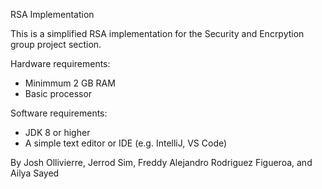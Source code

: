 RSA Implementation

This is a simplified RSA implementation for the Security and Encrpytion group project section.

Hardware requirements:
- Minimmum 2 GB RAM
- Basic processor

Software requirements:
- JDK 8 or higher
- A simple text editor or IDE (e.g. IntelliJ, VS Code)

By Josh Ollivierre, Jerrod Sim, Freddy Alejandro Rodriguez Figueroa, and Ailya Sayed
